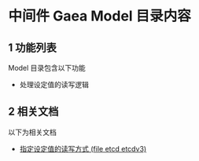 # 中间件 Gaea Model 目录内容



## 1 功能列表

Model 目录包含以下功能

- 处理设定值的读写逻辑



## 2 相关文档

以下为相关文档

- [指定设定值的读写方式 (file etcd etcdv3)](./connection.md)
